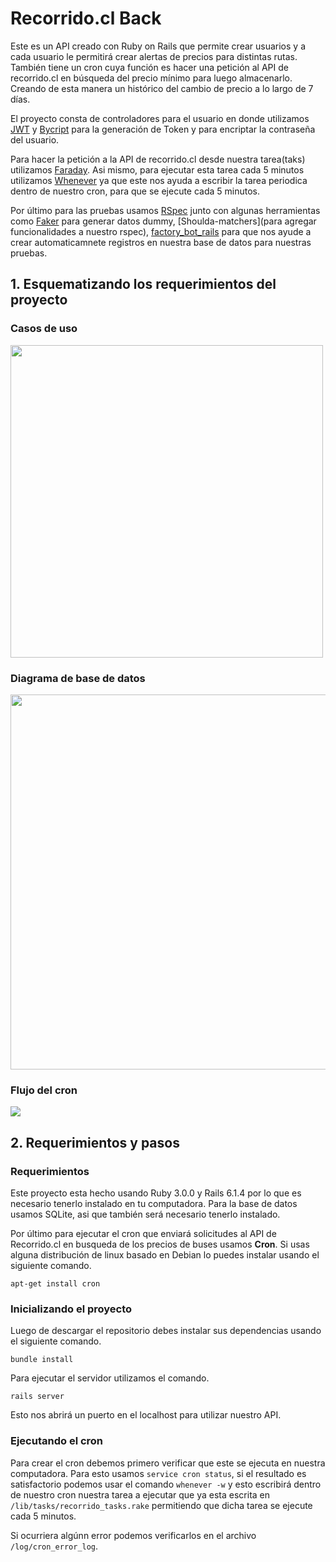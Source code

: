 # Recorrido.cl Back

Este es un API creado con Ruby on Rails que permite crear usuarios y a cada usuario le permitirá crear alertas de precios para distintas rutas. También tiene un cron cuya función es hacer una petición al API de recorrido.cl en búsqueda del precio mínimo para luego almacenarlo. Creando de esta manera un histórico del cambio de precio a lo largo de 7 días. 

El proyecto consta de controladores para el usuario en donde utilizamos [JWT](https://github.com/jwt/ruby-jwt) y [Bycript](https://github.com/bcrypt-ruby/bcrypt-ruby) para la generación de Token y para encriptar la contraseña del usuario.

Para hacer la petición a la API de recorrido.cl desde nuestra tarea(taks) utilizamos [Faraday](https://lostisland.github.io/faraday/). Asi mismo, para ejecutar esta tarea cada 5 minutos utilizamos [Whenever](https://github.com/javan/whenever) ya que este nos ayuda a escribir la tarea periodica dentro de nuestro cron, para que se ejecute cada 5 minutos.

Por último para las pruebas usamos [RSpec](https://github.com/rspec/rspec-rails) junto con algunas herramientas como [Faker](https://github.com/faker-ruby/faker) para generar datos dummy, [Shoulda-matchers](para agregar funcionalidades a nuestro rspec), [factory_bot_rails](https://github.com/thoughtbot/factory_bot_rails) para que nos ayude a crear automaticamnete registros en nuestra base de datos para nuestras pruebas.

## 1. Esquematizando los requerimientos del proyecto

### Casos de uso

<img src="https://imgur.com/8Dzjhb7.png" width="500"/>

### Diagrama de base de datos

<img src="https://imgur.com/EfYddvp.png" width="600"/>

### Flujo del cron

![](https://imgur.com/4uF197v.png)

## 2. Requerimientos y pasos

### Requerimientos

Este proyecto esta hecho usando Ruby 3.0.0 y Rails 6.1.4 por lo que es necesario tenerlo instalado en tu computadora. Para la base de datos usamos SQLite, asi que también será necesario tenerlo instalado. 

Por último para ejecutar el cron que enviará solicitudes al API de Recorrido.cl en busqueda de los precios de buses usamos **Cron**. Si usas alguna distribución de linux basado en Debian lo puedes instalar usando el siguiente comando.

```
apt-get install cron
```

### Inicializando el proyecto

Luego de descargar el repositorio debes instalar sus dependencias usando el siguiente comando.

```
bundle install
```
Para ejecutar el servidor utilizamos el comando.

```
rails server
```

Esto nos abrirá un puerto en el localhost para utilizar nuestro API.

### Ejecutando el cron

Para crear el cron debemos primero verificar que este se ejecuta en nuestra computadora. Para esto usamos `service cron status`, si el resultado es satisfactorio podemos usar el comando `whenever -w` y esto escribirá dentro de nuestro cron nuestra tarea a ejecutar que ya esta escrita en `/lib/tasks/recorrido_tasks.rake` permitiendo que dicha tarea se ejecute cada 5 minutos.

Si ocurriera algúnn error podemos verificarlos en el archivo `/log/cron_error_log`.

